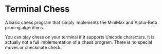 Terminal Chess
==============

A basic chess program that simply implements the MiniMax and Alpha-Beta pruning algorithms.

You can play chess on your terminal if it supports Unicode characters. It is actually not a full implementation of a chess program. There is no special moves or checkmate check.
